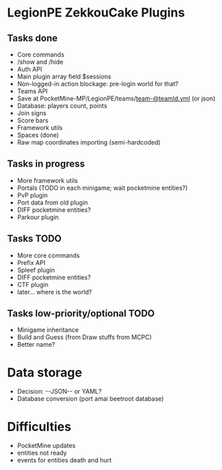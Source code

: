 LegionPE ZekkouCake Plugins
===

## Tasks done
* Core commands
 * /show and /hide
* Auth API
 * Main plugin array field $sessions
 * Non-logged-in action blockage: pre-login world for that?
* Teams API
 * Save at PocketMine-MP/LegionPE/teams/team-@teamId.yml (or json)
 * Database: players count, points
 * Join signs
 * Score bars
* Framework utils
 * Spaces (done)
* Raw map coordinates importing (semi-hardcoded)

## Tasks in progress
* More framework utils
 * Portals (TODO in each minigame; wait pocketmine entities?)
* PvP plugin
 * Port data from old plugin
 * DIFF pocketmine entities?
* Parkour plugin

## Tasks TODO
* More core commands
* Prefix API
* Spleef plugin
 * DIFF  pocketmine entities?
* CTF plugin
 * later... where is the world?

## Tasks low-priority/optional TODO
* Minigame inheritance
* Build and Guess (from Draw stuffs from MCPC)
 * Better name?

# Data storage
* Decision: --JSON-- or YAML?
* Database conversion (port amai beetroot database)

# Difficulties
* PocketMine updates
 * entities not ready
 * events for entities death and hurt
